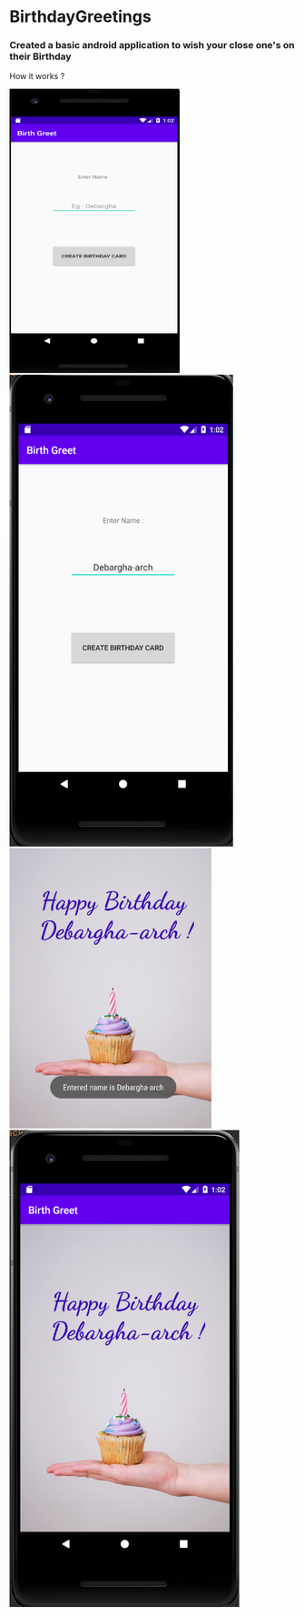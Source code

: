 # BirthdayGreetings
### Created a  basic android application to wish your close one's on their Birthday

How it works ?

<img src="readme_images/display4.png" width="300px" height="500px" />
<img src="readme_images/display1.png" >
<img src="readme_images/display3.png" >
<img src="readme_images/display2.png" >
